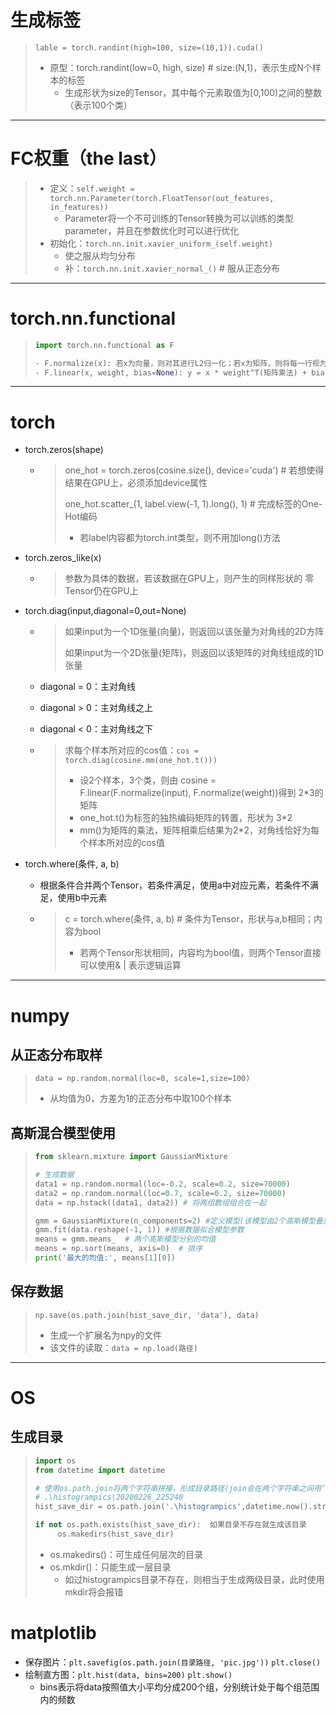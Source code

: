 # 生成标签

> `lable = torch.randint(high=100, size=(10,1)).cuda()`
>
> - 原型：torch.randint(low=0, high, size)                   # size:(N,1)，表示生成N个样本的标签
>   - 生成形状为size的Tensor，其中每个元素取值为[0,100)之间的整数  （表示100个类）



---



# FC权重（the last）

> - 定义：`self.weight = torch.nn.Parameter(torch.FloatTensor(out_features, in_features))`
>   - Parameter将一个不可训练的Tensor转换为可以训练的类型parameter，并且在参数优化时可以进行优化
> - 初始化：`torch.nn.init.xavier_uniform_(self.weight)`
>   - 使之服从均匀分布
>   - 补：`torch.nn.init.xavier_normal_()` # 服从正态分布



---



# torch.nn.functional 

> ```python
> import torch.nn.functional as F
> 
> - F.normalize(x): 若x为向量，则对其进行L2归一化；若x为矩阵，则将每一行视为一个向量，对每个向量进                     行L2归一化   [x,y]  -> [x/sprt(x^2+y^2),y/sqrt(x^2+y^2)]
> - F.linear(x, weight, bias=None): y = x * weight^T(矩阵乘法) + bias
> ```
>
> 



----



#  torch

- torch.zeros(shape)

  - > one_hot = torch.zeros(cosine.size(), device='cuda')   # 若想使得结果在GPU上，必须添加device属性
    >
    > one_hot.scatter_(1, label.view(-1, 1).long(), 1)   # 完成标签的One-Hot编码 
    >
    > - 若label内容都为torch.int类型，则不用加long()方法

- torch.zeros_like(x)

  - > 参数为具体的数据，若该数据在GPU上，则产生的同样形状的 零Tensor仍在GPU上

- torch.diag(input,diagonal=0,out=None)

  - > 如果input为一个1D张量(向量)，则返回以该张量为对角线的2D方阵
    >
    > 如果input为一个2D张量(矩阵)，则返回以该矩阵的对角线组成的1D张量

  - diagonal = 0：主对角线

  - diagonal > 0：主对角线之上

  - diagonal < 0：主对角线之下

  - > 求每个样本所对应的cos值：`cos = torch.diag(cosine.mm(one_hot.t()))`
    >
    > - 设2个样本，3个类，则由 cosine = F.linear(F.normalize(input), F.normalize(weight))得到 2*3的矩阵
    > - one_hot.t()为标签的独热编码矩阵的转置，形状为 3*2
    > - mm()为矩阵的乘法，矩阵相乘后结果为2*2，对角线恰好为每个样本所对应的cos值

- torch.where(条件, a, b)

  - 根据条件合并两个Tensor，若条件满足，使用a中对应元素，若条件不满足，使用b中元素

  - > c = torch.where(条件, a, b)  # 条件为Tensor，形状与a,b相同；内容为bool
    >
    > - 若两个Tensor形状相同，内容均为bool值，则两个Tensor直接可以使用& | 表示逻辑运算





---

# numpy

## 从正态分布取样

> `data = np.random.normal(loc=0, scale=1,size=100)`
>
> - 从均值为0，方差为1的正态分布中取100个样本



## 高斯混合模型使用

> ```python
> from sklearn.mixture import GaussianMixture
> 
> # 生成数据
> data1 = np.random.normal(loc=-0.2, scale=0.2, size=70000)
> data2 = np.random.normal(loc=0.7, scale=0.2, size=70000)
> data = np.hstack((data1, data2)) # 将两组数组组合在一起
> 
> gmm = GaussianMixture(n_components=2) #定义模型(该模型由2个高斯模型叠加而成)
> gmm.fit(data.reshape(-1, 1)) #根据数据拟合模型参数
> means = gmm.means_  # 两个高斯模型分别的均值
> means = np.sort(means, axis=0)  # 排序
> print('最大的均值:', means[1][0])
> ```



## 保存数据

> `np.save(os.path.join(hist_save_dir, 'data'), data)`
>
> - 生成一个扩展名为npy的文件
> - 该文件的读取：`data = np.load(路径)`



---





# OS

## 生成目录

> ```python
> import os
> from datetime import datetime
> 
> # 使用os.path.join将两个字符串拼接，形成目录路径(join会在两个字符串之间用‘\’连接)
> # .\histogrampics\20200226_225240
> hist_save_dir = os.path.join('.\histogrampics',datetime.now().strftime('%Y%m%d_%H%M%S'))
> 
> if not os.path.exists(hist_save_dir):  如果目录不存在就生成该目录
>      os.makedirs(hist_save_dir)
> ```
>
> - os.makedirs()：可生成任何层次的目录
> - os.mkdir()：只能生成一层目录
>   - 如过histogrampics目录不存在，则相当于生成两级目录，此时使用mkdir将会报错





# matplotlib

- 保存图片：`plt.savefig(os.path.join(目录路径, 'pic.jpg'))` `plt.close()`
- 绘制直方图：`plt.hist(data, bins=200)`  `plt.show()`
  - bins表示将data按照值大小平均分成200个组，分别统计处于每个组范围内的频数